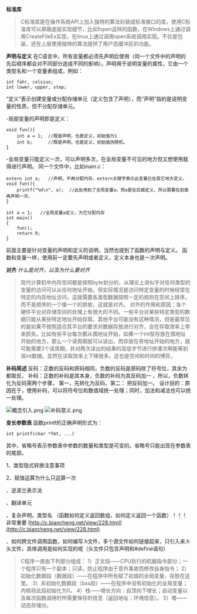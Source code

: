 
**标准库**
>C标准库是在操作系统API上加入独特的算法封装成标准接口的库，使用C标准库可以屏蔽底层实现细节，比如fopen这样的函数，在Windows上通过调用CreateFileEx实现，在linux上通过调用open系统调用实现。不仅是包装，还在上层使用独特的算法提供了用户态缓冲区的功能。

**声明与定义**
在C语言中，所有变量都必须先声明后使用（同一个文件中的声明的先后顺序都会对不同部分造成不同的影响）。声明用于说明变量的属性，它由一个类型名和一个变量表组成，例如：
```
int fahr, celsius;
int lower, upper, step;
```
“定义”表示创建变量或分配存储单元（定义包含了声明），而“声明”指的是说明变量的性质，但不分配存储单元。

-局部变量的声明即是定义：
```
void fun(){
    int a = 1;  //既是声明，也是定义，初始值为1
    int b;      //既是声明，也是定义，初始值伪随机。
}
```
-全局变量只能定义一次，可以声明多次，在全局变量不可见的地方但又想使用就得进行声明。
同一个文件中，比如main.c：
```
extern int a;   //声明，不再分配内存，extern关键字表示此变量已在其它地方定义。
void fun(){
    printf("%d\n", a);  //此处用到了全局变量a，而a是在后面定义，所以需要在前面再声明一次。
}

int a = 1;   //全局变量a定义，为它分配内存
int main()
{
    fun();
    return 0;
}
```
前面主要是针对变量的声明和定义的说明，当然也提到了函数的声明与定义。
函数和变量一样，使用前一定要先声明或者定义，定义本身也是一次声明。

**对齐**
*什么是对齐，以及为什么要对齐*
>现代计算机中内存空间都是按照byte划分的，从理论上讲似乎对任何类型的变量的访问可以从任何地址开始，但实际情况是访问特定变量的时候经常在特定的内存地址访问，这就需要各类型数据按照一定的规则在空间上排序，而不是顺序的一个接一个的排放，这就是对齐。
对齐的作用和原因：各个硬件平台对存储空间的处理上有很大的不同。一些平台对某些特定类型的数据只能从某些特定地址开始存取。其他平台可能没有这种情况，但是最常见的是如果不按照适合其平台的要求对数据存放进行对齐，会在存取效率上带来损失。比如有些平台每次都从偶地址开始，如果一个int型存放在偶地址开始的地方，那么一个读周期就可以读出，而存放在奇地址开始的地方，就可能需要2个读周期，并对两次读出的结果的高低字节进行拼凑次啊能等到该int数据。显然在读取效率上下降很多。这也是空间和时间的博弈。

**补码简述**
反码：正数的反码和原码相同，负数的反码是原码除了符号位，其余为都取反。
补码：正数的补码是其本身，负数的补码为其反码加一 ，所以，负数转化为反码需两个步骤， 第一，先转化为反码，第二： 把反码加一。
设计目的：原因在于，使用补码，可以将符号位和数值域统一处理；同时，加法和减法也可以统一处理。

![概念引入.png](https://liuyang-picbed.oss-cn-shanghai.aliyuncs.com/2020-12-08-145749.png)
![补码意义.png](https://liuyang-picbed.oss-cn-shanghai.aliyuncs.com/2020-12-08-145751.png)

**变长参数表**
函数printf的正确声明形式为：
```
int printf(char *fmt, ...)
```
其中，省略号表示参数表中参数的数量和类型是可变的。省略号只能出现在参数表的尾部。


1、类型隐式转换注意事项

2、赋值运算为什么只运算一次

、逆波兰表示法

、翻译单元

、复杂声明，类型名 （函数如何定义返回数组，如何定义返回一个函数）！！！非常重要
[http://c.biancheng.net/view/228.html](http://c.biancheng.net/view/228.html)

、如何跨文件调用函数，如何编写.h文件，多个源文件如何链接起来，只引入来.h头文件，具体调用是如何实现的呢（头文件只包含声明和\#define语句）


>C程序一直由下列部分组成：
1）正文段——CPU执行的机器指令部分；一个程序只有一个副本；只读，防止程序由于意外事故而修改自身指令；
2）初始化数据段（数据段）——在程序中所有赋了初值的全局变量，存放在这里。
3）非初始化数据段（bss段）——在程序中没有初始化的全局变量；内核将此段初始化为0。
4）栈——增长方向：自顶向下增长；自动变量以及每次函数调用时所需要保存的信息（返回地址；环境信息）。
5）堆——动态存储分。
